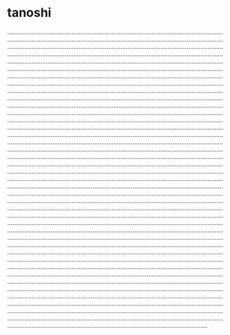 # tanoshi

...................................................................................................................................................................................................................................................................................................................................................................................................................................................................................................................................................................................................................................................................................................................................................................................................................................................................................................................................................................................................................................................................................................................................................................................................................................................................................................................................................................................................................................................................................................................................................................................................................................................................................................................................................................................................................................................................................................................................................................................................................................................................................................................................................................................................................................................................................................................................................................................................................................................................................................................................................................................................................................................................................................................................................................................................................................................................................................................................................................................................................................................................................................................................................................................................................................................................................................................................................................................................................................................................................................................................................................................................................................................................................................................................................................................................................................................................................................................................................................................................................................................................................................................................................................................................................................................................................................................................................................................................................................................................................................................................................................................................................................................................................................................................................................................................................................................................................................................................................................................................................................................................................................................................................................................................................................................................................